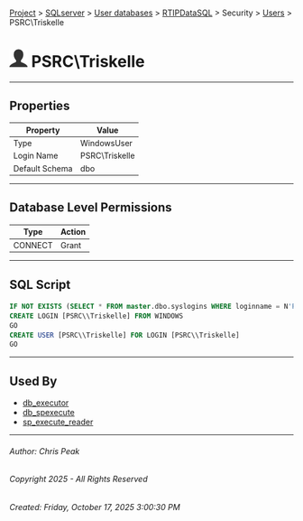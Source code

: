 #### 

[Project](../../../../../index.md) > [SQLserver](../../../../index.md) > [User databases](../../../index.md) > [RTIPDataSQL](../../index.md) > Security > [Users](Users.md) > PSRC\\Triskelle

# ![Users](../../../../../Images/User32.png) PSRC\\Triskelle

---

## <a name="#properties"></a>Properties

| Property | Value |
|---|---|
| Type | WindowsUser |
| Login Name | PSRC\\Triskelle |
| Default Schema | dbo |


---

## <a name="#databaselevelpermissions"></a>Database Level Permissions

| Type | Action |
|---|---|
| CONNECT | Grant |


---

## <a name="#sqlscript"></a>SQL Script

```sql
IF NOT EXISTS (SELECT * FROM master.dbo.syslogins WHERE loginname = N'PSRC\\Triskelle')
CREATE LOGIN [PSRC\\Triskelle] FROM WINDOWS
GO
CREATE USER [PSRC\\Triskelle] FOR LOGIN [PSRC\\Triskelle]
GO

```


---

## <a name="#usedby"></a>Used By

* [db_executor](../Roles/Database_Roles/dbo_db_executor.md)
* [db_spexecute](../Roles/Database_Roles/dbo_db_spexecute.md)
* [sp_execute_reader](../Roles/Database_Roles/dbo_sp_execute_reader.md)


---

###### Author:  Chris Peak

###### Copyright 2025 - All Rights Reserved

###### Created: Friday, October 17, 2025 3:00:30 PM

